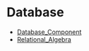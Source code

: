 Database
===

-   [Database_Component](Database_Component.md)
-   [Relational_Algebra](Relational_Algebra.md)